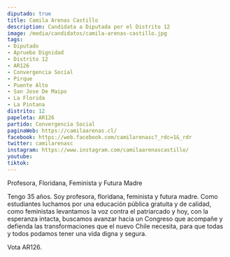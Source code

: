 ```yaml
---
diputado: true
title: Camila Arenas Castillo
description: Candidata a Diputada por el Distrito 12
image: /media/candidatos/camila-arenas-castillo.jpg
tags:
- Diputado
- Apruebo Dignidad
- Distrito 12
- AR126
- Convergencia Social
- Pirque
- Puente Alto
- San Jose De Maipo
- La Florida
- La Pintana
distrito: 12
papeleta: AR126
partido: Convergencia Social
paginaWeb: https://camilaarenas.cl/
facebook: https://web.facebook.com/camilarenasc?_rdc=1&_rdr
twitter: camilarenasc
instagram: https://www.instagram.com/camilaarenascastillo/
youtube:
tiktok:
---
```


Profesora, Floridana, Feminista y Futura Madre

Tengo 35 años. Soy profesora, floridana, feminista y futura madre. Como estudiantes luchamos por una educación pública gratuita y de calidad, como feministas levantamos la voz contra el patriarcado y hoy, con la esperanza intacta, buscamos avanzar hacia un Congreso que acompañe y defienda las transformaciones que el nuevo Chile necesita, para que todas y todos podamos tener una vida digna y segura.


Vota AR126.
